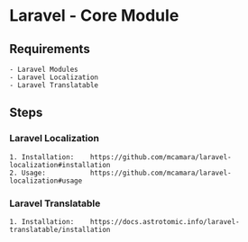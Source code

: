 # Laravel - Core Module

## Requirements
    - Laravel Modules
    - Laravel Localization
    - Laravel Translatable

## Steps

### Laravel Localization

    1. Installation:    https://github.com/mcamara/laravel-localization#installation
    2. Usage:           https://github.com/mcamara/laravel-localization#usage

### Laravel Translatable

    1. Installation:    https://docs.astrotomic.info/laravel-translatable/installation

